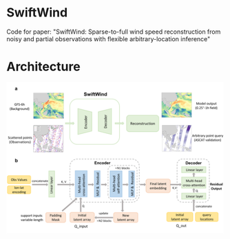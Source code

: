 # SwiftWind
Code for paper: "SwiftWind: Sparse-to-full wind speed reconstruction from noisy and partial observations with flexible arbitrary-location inference"
# Architecture

<p align="center">
  <img src="https://raw.githubusercontent.com/huruishengtech/SwiftWind/main/model_architecture.png" width="700" alt="SwiftWind Architecture Diagram">
</p>
